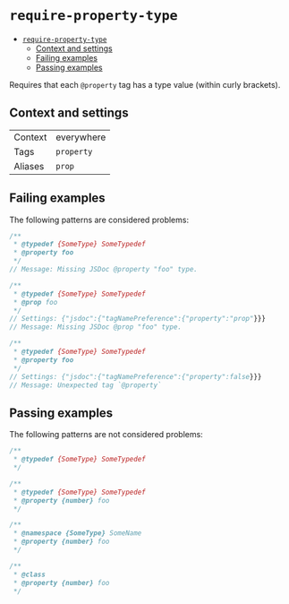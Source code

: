 <a name="require-property-type"></a>
# <code>require-property-type</code>

* [`require-property-type`](#require-property-type)
    * [Context and settings](#require-property-type-context-and-settings)
    * [Failing examples](#require-property-type-failing-examples)
    * [Passing examples](#require-property-type-passing-examples)


Requires that each `@property` tag has a type value (within curly brackets).

<a name="require-property-type-context-and-settings"></a>
## Context and settings

|||
|---|---|
|Context|everywhere|
|Tags|`property`|
|Aliases|`prop`|

<a name="require-property-type-failing-examples"></a>
## Failing examples

The following patterns are considered problems:

````js
/**
 * @typedef {SomeType} SomeTypedef
 * @property foo
 */
// Message: Missing JSDoc @property "foo" type.

/**
 * @typedef {SomeType} SomeTypedef
 * @prop foo
 */
// Settings: {"jsdoc":{"tagNamePreference":{"property":"prop"}}}
// Message: Missing JSDoc @prop "foo" type.

/**
 * @typedef {SomeType} SomeTypedef
 * @property foo
 */
// Settings: {"jsdoc":{"tagNamePreference":{"property":false}}}
// Message: Unexpected tag `@property`
````


<a name="require-property-type-passing-examples"></a>
## Passing examples

The following patterns are not considered problems:

````js
/**
 * @typedef {SomeType} SomeTypedef
 */

/**
 * @typedef {SomeType} SomeTypedef
 * @property {number} foo
 */

/**
 * @namespace {SomeType} SomeName
 * @property {number} foo
 */

/**
 * @class
 * @property {number} foo
 */
````

